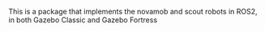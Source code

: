 This is a package that implements the novamob and scout robots in ROS2, in both Gazebo Classic and Gazebo Fortress
